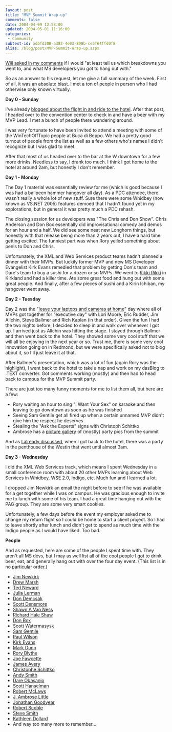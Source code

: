 ```yaml
---
layout: post
title: "MVP Summit Wrap-up"
comments: false
date: 2004-04-09 12:58:00
updated: 2004-05-01 11:16:00
categories:
 - Community
subtext-id: adbfd300-a382-4e03-898b-ce5f64ffd0f8
alias: /blog/post/MVP-Summit-Wrap-up.aspx
---
```



[Will asked in my comments](http://www.peterprovost.org/weblog/CommentView.aspx?guid=eab15705-c8e2-44de-9990-07fd23d3306b) if I would "at least tell us which breakdowns you went to, and what MS developers you got to hang out with." 

So as an answer to his request, let me give a full summary of the week. First of all, it was an absolute blast. I met a ton of people in person who I had otherwise only known virtually. 

**Day 0 - Sunday**

I've already [blogged about the flight in and ride to the hotel](http://www.peterprovost.org/weblog/PermaLink.aspx?guid=eab15705-c8e2-44de-9990-07fd23d3306b). After that post, I headed over to the convention center to check in and have a beer with my MVP Lead. I met a bunch of people there wandering around. 

I was very fortunate to have been invited to attend a meeting with some of the WinTechOffTopic people at Buca di Beppo. We had a pretty good turnout of people from the list as well as a few others who's names I didn't recognize but I was glad to meet. 

After that most of us headed over to the bar at the W downtown for a few more drinks. Needless to say, I drank too much. I think I got home to the hotel at around 2am, but honestly I don't remember. 

**Day 1 - Monday**

The Day 1 material was essentially review for me (which is good because I was had a ballpeen hammer hangover all day). As a PDC attendee, there wasn't really a whole lot of new stuff. Sure there were some Whidbey (now known as VS.NET 2005) features demoed that I hadn't found yet in my explorations, but in general it was pretty much a PDC rehash. 

The closing session for us developers was "The Chris and Don Show". Chris Anderson and Don Box essentially did improvisational comedy and demos for an hour and a half. We did see some neat new Longhorn things, but honestly with that release being more than 2 years out, I have a hard time getting excited. The funniest part was when Rory yelled something about penis to Don and Chris. 

Unfortunately, the XML and Web Services product teams hadn't planned a dinner with their MVPs. But luckily former MVP and new MS Developer Evangelist Kirk Evans remedied that problem by getting Don's team and Dare's team to buy a sushi for a dozen or so MVPs. We went to [Rikki Rikki](http://www.rikkirikki.com/restaurant.html) in Kirkland and had a killer time. Ate some great food and hung out with some great people. And finally, after a few pieces of sushi and a Kirin Ichiban, my hangover went away. 

**Day 2 - Tuesday**

Day 2 was the "[leave your laptops and cameras at home](http://www.littlechip.com/summit/day3/NoTakeyPicture.jpg)" day where all of MVPs got together for "executive day" with Lori Moore, Eric Rudder, Jim Allchin, Steve Ballmer and Rich Kaplan (in that order). Given the fun I had the two nights before, I decided to sleep in and walk over whenever I got up. I arrived just as Allchin was hitting the stage. I stayed through Ballmer and then went back to the hotel. They showed some very cool stuff that we will all be enjoying in the next year or so. Trust me, there is some very cool innovation going on in Redmond, but we were specifically asked not to blog about it, so I'll just leave it at that. 

After Ballmer's presentation, which was a lot of fun (again Rory was the highlight), I went back to the hotel to take a nap and work on my dasBlog to .TEXT converter. Got comments working (mostly) and then had to head back to campus for the MVP Summit party. 

There are just too many funny moments for me to list them all, but here are a few: 

  * Rory waiting an hour to sing "I Want Your Sex" on karaoke and then leaving to go downtown as soon as he was finished
  * Seeing Sam Gentile get all fired up when a certain unnamed MVP didn't give him the respect he deserves
  * Stealing the "Ask the Experts" signs with Christoph Schittko
  * Ambrose has a [picture gallery](http://www.littlechip.com/summit/day3/index.html) of (mostly) party pics from the summit

And as [I already discussed](http://www.peterprovost.org/weblog/PermaLink.aspx?guid=e2b0969b-f1a8-4e59-adf7-37386e4acb35), when I got back to the hotel, there was a party in the penthouse of the Westin that went until almost 3am. 

**Day 3 - Wednesday**

I did the XML Web Services track, which means I spent Wednesday in a small conference room with about 20 other MVPs learning about Web Services in Whidbey, WSE 2.0, Indigo, etc. Much fun and I learned a lot. 

I dropped Jim Newkirk an email the night before to see if he was available for a get together while I was on campus. He was gracious enough to invite me to lunch with some of his team. I had a great time hanging out with the PAG group. They are some very smart cookies. 

Unfortunately, a few days before the event my employer asked me to change my return flight so I could be home to start a client project. So I had to leave shortly after lunch and didn't get to spend as much time with the Indigo people as I would have liked. Too bad. 

**People**

And as requested, here are some of the people I spent time with. They aren't all MS devs, but I may as well list all of the cool people I got to drink beer, eat, and generally hang out with over the four day event. (This list is in no particular order.) 

  * [Jim Newkirk](http://www.amazon.com/exec/obidos/tg/detail/-/0735619484/104-6768898-9316749?v=glance)
  * [Drew Marsh](http://weblogs.asp.net/dmarsh/)
  * [Ted Neward](http://www.neward.net/ted/weblog/index.jsp)
  * [Julia Lerman](http://weblogs.asp.net/jlerman)
  * [Don Demcsak](http://www.donxml.com/)
  * [Scott Densmore](http://msdn.microsoft.com/library/en-us/dnpag/html/authpro.asp)
  * [Shawn A Van Ness](http://weblogs.asp.net/savanness/)
  * [Richard Hale Shaw](http://www.richardhaleshaw.com/)
  * [Don Box](http://www.gotdotnet.com/team/dbox/)
  * [Scott Watermasysk](http://scottwater.com/blog/)
  * [Sam Gentile](http://samgentile.com/blog/)
  * [Paul Wilson](http://weblogs.asp.net/pwilson/)
  * [Kirk Evans](http://weblogs.asp.net/kaevans/)
  * [Mark Dunn](http://www.franklins.net/markdunn.asp)
  * [Rory Blythe](http://www.neopoleon.com/blog/)
  * [Joe Fawcette](http://lists.xml.org/archives/xml-dev/200309/msg00551.html)
  * [James Avery](http://dotavery.com/blog/)
  * [Christophe Schittko](http://weblogs.asp.net/cschittko)
  * [Andy Smith](http://weblogs.asp.net/asmith/)
  * [Dare Obasanjo](http://www.25hoursaday.com/weblog/)
  * [Scott Hanselman](http://www.computerzen.com/)
  * [Robert McLaws](http://weblogs.asp.net/rmclaws/)
  * [J. Ambrose Little](http://weblogs.asp.net/jambrose/)
  * [Jonathan Goodyear](http://www.angrycoder.com/blog/)
  * [Robert Scoble](http://radio.weblogs.com/0001011/)
  * [Steve Smith](http://weblogs.asp.net/ssmith/)
  * [Kathleen Dollard](http://www.gendotnet.com/)
  * And way too many more to remember...
